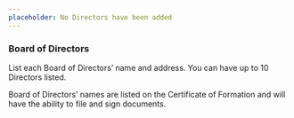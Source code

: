 ```yaml
---
placeholder: No Directors have been added
---
```


### Board of Directors

List each Board of Directors’ name and address. You can have up to 10 Directors listed.

Board of Directors’ names are listed on the Certificate of Formation and will have the ability to file and sign documents.
